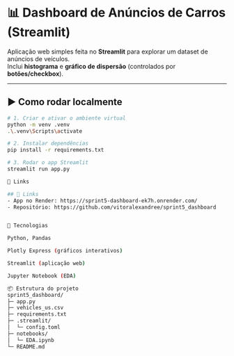 # 📊 Dashboard de Anúncios de Carros (Streamlit)

Aplicação web simples feita no **Streamlit** para explorar um dataset de anúncios de veículos.  
Inclui **histograma** e **gráfico de dispersão** (controlados por **botões/checkbox**).

---

## ▶️ Como rodar localmente
```bash
# 1. Criar e ativar o ambiente virtual
python -m venv .venv
.\.venv\Scripts\activate

# 2. Instalar dependências
pip install -r requirements.txt

# 3. Rodar o app Streamlit
streamlit run app.py

🔗 Links

## 🔗 Links
- App no Render: https://sprint5-dashboard-ek7h.onrender.com/
- Repositório: https://github.com/vitoralexandree/sprint5_dashboard


🧰 Tecnologias

Python, Pandas

Plotly Express (gráficos interativos)

Streamlit (aplicação web)

Jupyter Notebook (EDA)

📦 Estrutura do projeto
sprint5_dashboard/
├─ app.py
├─ vehicles_us.csv
├─ requirements.txt
├─ .streamlit/
│  └─ config.toml
├─ notebooks/
│  └─ EDA.ipynb
└─ README.md